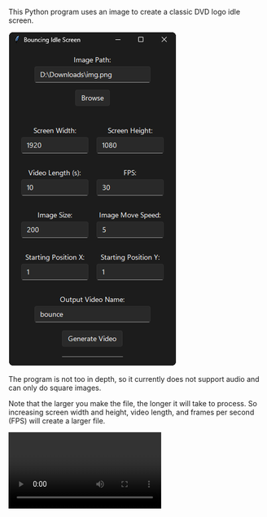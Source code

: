 This Python program uses an image to create a classic DVD logo idle screen.

![This is the GUI](./GUI.png)

The program is not too in depth, so it currently does not support audio and can only do square images.

Note that the larger you make the file, the longer it will take to process. So increasing screen width and height, video length, and frames per second (FPS) will create a larger file.

![Example output](./Idle_Bounce.mp4)
